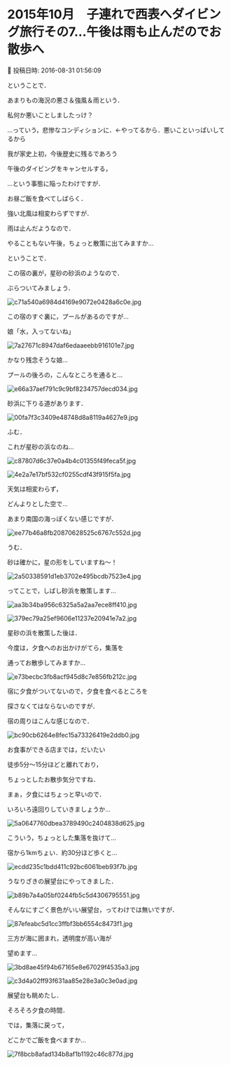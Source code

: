 # 2015年10月　子連れで西表へダイビング旅行その7…午後は雨も止んだのでお散歩へ

📅 投稿日時: 2016-08-31 01:56:09

ということで．


あまりもの海況の悪さ＆強風＆雨という．


私何か悪いことしましたっけ？


…っていう，悲惨なコンディションに．←やってるから．悪いこといっぱいしてるから





我が家史上初，今後歴史に残るであろう


午後のダイビングをキャンセルする，


…という事態に陥ったわけですが．





お昼ご飯を食べてしばらく．


強い北風は相変わらずですが．


雨は止んだようなので．


やることもない午後，ちょっと散策に出てみますか…





ということで．


この宿の裏が，星砂の砂浜のようなので．


ぶらついてみましょう．




![c71a540a6984d4169e9072e0428a6c0e.jpg](images/c71a540a6984d4169e9072e0428a6c0e.jpg)




この宿のすぐ裏に，プールがあるのですが…





娘「水，入ってないね」




![7a27671c8947daf6edaaeebb916101e7.jpg](images/7a27671c8947daf6edaaeebb916101e7.jpg)




かなり残念そうな娘…





プールの後ろの，こんなところを通ると…




![e66a37aef791c9c9bf8234757decd034.jpg](images/e66a37aef791c9c9bf8234757decd034.jpg)




砂浜に下りる道があります．




![00fa7f3c3409e48748d8a8119a4627e9.jpg](images/00fa7f3c3409e48748d8a8119a4627e9.jpg)




ふむ．


これが星砂の浜なのね…




![c87807d6c37e0a4b4c01355f49feca5f.jpg](images/c87807d6c37e0a4b4c01355f49feca5f.jpg)









![4e2a7e17bf532cf0255cdf43f915f5fa.jpg](images/4e2a7e17bf532cf0255cdf43f915f5fa.jpg)




天気は相変わらず，


どんよりとした空で…


あまり南国の海っぽくない感じですが．




![ee77b46a8fb20870628525c6767c552d.jpg](images/ee77b46a8fb20870628525c6767c552d.jpg)




うむ．


砂は確かに，星の形をしていますね～！




![2a50338591d1eb3702e495bcdb7523e4.jpg](images/2a50338591d1eb3702e495bcdb7523e4.jpg)




ってことで，しばし砂浜を散策します…




![aa3b34ba956c6325a5a2aa7ece8ff410.jpg](images/aa3b34ba956c6325a5a2aa7ece8ff410.jpg)









![379ec79a25ef9606e11237e20941e7a2.jpg](images/379ec79a25ef9606e11237e20941e7a2.jpg)




星砂の浜を散策した後は．


今度は，夕食へのお出かけがてら，集落を


通ってお散歩してみますか…







![e73becbc3fb8acf945d8c7e856fb212c.jpg](images/e73becbc3fb8acf945d8c7e856fb212c.jpg)




宿に夕食がついてないので，夕食を食べるところを


探さなくてはならないのですが．


宿の周りはこんな感じなので．




![bc90cb6264e8fec15a73326419e2ddb0.jpg](images/bc90cb6264e8fec15a73326419e2ddb0.jpg)




お食事ができる店までは，だいたい


徒歩5分～15分ほどと離れており，


ちょっとしたお散歩気分ですね．





まぁ，夕食にはちょっと早いので．


いろいろ遠回りしていきましょうか…




![5a0647760dbea3789490c2404838d625.jpg](images/5a0647760dbea3789490c2404838d625.jpg)




こういう，ちょっとした集落を抜けて…





宿から1kmちょい．約30分ほど歩くと…




![ecdd235c1bdd411c92bc6061beb93f7b.jpg](images/ecdd235c1bdd411c92bc6061beb93f7b.jpg)




うなりざきの展望台にやってきました．




![b89b7a4a05bf0244fb5c5d4306795551.jpg](images/b89b7a4a05bf0244fb5c5d4306795551.jpg)




そんなにすごく景色がいい展望台，ってわけでは無いですが．




![87efeabc5d1cc3ffbf3bb6554c8473f1.jpg](images/87efeabc5d1cc3ffbf3bb6554c8473f1.jpg)




三方が海に囲まれ，透明度が高い海が


望めます…




![3bd8ae45f94b67165e8e67029f4535a3.jpg](images/3bd8ae45f94b67165e8e67029f4535a3.jpg)









![c3d4a02ff93f631aa85e28e3a0c3e0ad.jpg](images/c3d4a02ff93f631aa85e28e3a0c3e0ad.jpg)




展望台も眺めたし．





そろそろ夕食の時間．


では，集落に戻って，


どこかでご飯を食べますか…




![7f8bcb8afad134b8af1b1192c46c877d.jpg](images/7f8bcb8afad134b8af1b1192c46c877d.jpg)
